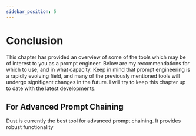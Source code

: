 ```yaml
---
sidebar_position: 5
---
```


# Conclusion

This chapter has provided an overview of some of the tools which may be of interest to
you as a prompt engineer. Below are my recommendations for which to use, and in 
what capacity. Keep in mind that prompt engineering is a rapidly evolving field, and
many of the previously mentioned tools will undergo signifigant changes in the future.
I will try to keep this chapter up to date with the latest developments.

## For Advanced Prompt Chaining

Dust is currently the best tool for advanced prompt chaining. It provides robust 
functionality 



